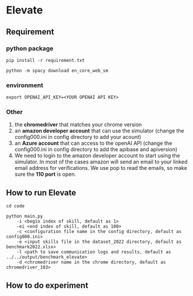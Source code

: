 # Elevate

## Requirement

### python package
`pip install -r requirement.txt`

`python -m spacy download en_core_web_sm`

### environment

`export OPENAI_API_KEY=<YOUR OPENAI API KEY>`

### Other
1. the **chromedriver** that matches your chrome version
2. an **amazon developer account** that can use the simulator (change the config000.ini in config directory to add your acount)
3. an **Azure account** that can access to the openAI API (change the config000.ini in config directory to add the apibase and apiversion)
4. We need to login to the amazon developer account to start using the simulator. In most of the cases amazon will send an email to your linked email address for verifications. We use pop to read the emails, so make sure the **110 port** is open.

## How to run Elevate

```
cd code

python main.py 
    -i <begin index of skill, default as 1> 
    -ei <end index of skill, default as 100> 
    -c <configuration file name in the config directory, default as config000.ini> 
    -e <input skills file in the dataset_2022 directory, default as benchmark2022.xlsx> 
    -l <path to save communication logs and results, default as ../../output/benchmark_elevate> 
    -d <chromedriver name in the chrome directory, default as chromedriver_103>
```

## How to do experiment
